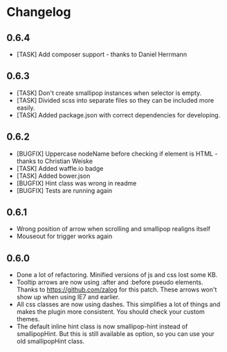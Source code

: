 # Changelog

## 0.6.4
* [TASK] Add composer support - thanks to Daniel Herrmann

## 0.6.3
* [TASK] Don't create smallipop instances when selector is empty.
* [TASK] Divided scss into separate files so they can be included more easily.
* [TASK] Added package.json with correct dependencies for developing.

## 0.6.2
* [BUGFIX] Uppercase nodeName before checking if element is HTML - thanks to Christian Weiske
* [TASK] Added waffle.io badge
* [TASK] Added bower.json
* [BUGFIX] Hint class was wrong in readme
* [BUGFIX] Tests are running again

## 0.6.1
* Wrong position of arrow when scrolling and smallipop realigns itself
* Mouseout for trigger works again

## 0.6.0
* Done a lot of refactoring. Minified versions of js and css lost some KB.
* Tooltip arrows are now using :after and :before pseudo elements. Thanks to https://github.com/zalog for this patch. These arrows won't show up when using IE7 and earlier.
* All css classes are now using dashes. This simplifies a lot of things and makes the plugin more consistent. You should check your custom themes.
* The default inline hint class is now smallipop-hint instead of smallipopHint. But this is still available as option, so you can use your old smallipopHint class.

